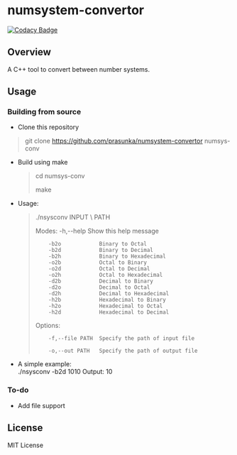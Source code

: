 # numsystem-convertor

[![Codacy Badge](https://api.codacy.com/project/badge/Grade/d6a032937aa54053b54a71cbc8c7226f)](https://app.codacy.com/manual/prasun.code/numsystem-convertor?utm_source=github.com&utm_medium=referral&utm_content=prasunka/numsystem-convertor&utm_campaign=Badge_Grade_Dashboard)

## Overview

A C++ tool to convert between number systems.

## Usage

### Building from source

-   Clone this repository

>  git clone <https://github.com/prasunka/numsystem-convertor> numsys-conv

-   Build using make
    >cd numsys-conv
    >
    >make

-   Usage:

    >./nsysconv  INPUT \ PATH
    >
    > Modes:
    >         \-h,--help       Show this help message
    >
    >         -b2o            Binary to Octal
    >         -b2d            Binary to Decimal
    >         -b2h            Binary to Hexadecimal
    >         -o2b            Octal to Binary
    >         -o2d            Octal to Decimal
    >         -o2h            Octal to Hexadecimal
    >         -d2b            Decimal to Binary
    >         -d2o            Decimal to Octal
    >         -d2h            Decimal to Hexadecimal
    >         -h2b            Hexadecimal to Binary
    >         -h2o            Hexadecimal to Octal
    >         -h2d            Hexadecimal to Decimal
    >
    > Options:
    >
    >         -f,--file PATH  Specify the path of input file
    >
    >         -o,--out PATH   Specify the path of output file

-   A simple example:
    \
         ./nsysconv -b2d 1010
         Output: 10

### To-do

-   Add file support

## License

 MIT License 